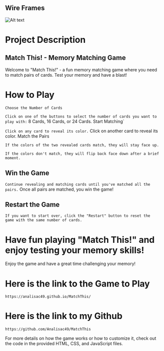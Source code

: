 ## Wire Frames
![Alt text](https://file%252B.vscode-resource.vscode-cdn.net/Users/vvampirac/Library/Mobile%2520Documents/com~apple~CloudDocs/USB/GA%2520SEI%2520COURSE/Project%25201/Project%25201.jpeg.png?version%253D1702150800648)

# Project Description 
## Match This! - Memory Matching Game
Welcome to "Match This!" - a fun memory matching game where you need to match pairs of cards. Test your memory and have a blast!

# How to Play
`Choose the Number of Cards`

`Click on one of the buttons to select the number of cards you want to play with:` 8 Cards, 16 Cards, or 24 Cards.
Start Matching`

`Click on any card to reveal its color.`
Click on another card to reveal its color.
Match the Pairs

`If the colors of the two revealed cards match, they will stay face up.`

`If the colors don't match, they will flip back face down after a brief moment.`

## Win the Game

`Continue revealing and matching cards until you've matched all the pairs.`
Once all pairs are matched, you win the game!

## Restart the Game

`If you want to start over, click the "Restart" button to reset the game with the same number of cards.`

# Have fun playing "Match This!" and enjoy testing your memory skills!

Enjoy the game and have a great time challenging your memory!

# Here is the link to the Game to Play
`https://analisac49.github.io/MatchThis/`

# Here is the link to my Github
`https://github.com/Analisac49/MatchThis`

For more details on how the game works or how to customize it, check out the code in the provided HTML, CSS, and JavaScript files.